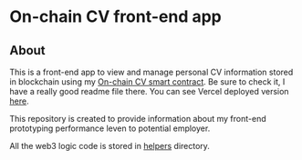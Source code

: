 # On-chain CV front-end app

## About

This is a front-end app to view and manage personal CV information stored in blockchain using my
[On-chain CV smart contract](https://github.com/asolovov/cryptoCV). Be sure to check it, I have a
really good readme file there.
You can see Vercel deployed version [here](https://asolovov-crypto-cv.vercel.app/).

This repository is created to provide information about my front-end prototyping performance leven
to potential employer.

All the web3 logic code is stored in [helpers](https://github.com/asolovov/cryptocv-front/tree/main/helpers) directory. 